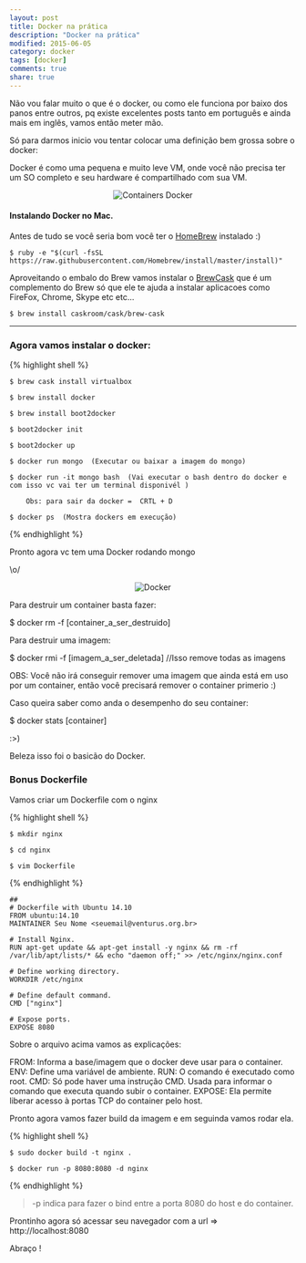 ```yaml
---
layout: post
title: Docker na prática
description: "Docker na prática"
modified: 2015-06-05
category: docker
tags: [docker]
comments: true
share: true
---
```


Não vou falar muito o que é o docker, ou como ele funciona por baixo dos panos entre outros, pq existe excelentes posts tanto em português e ainda mais em inglês, vamos então meter mão. 

Só para darmos inicio vou tentar colocar uma definição bem grossa sobre o docker:

Docker é como uma pequena e muito leve VM, onde você não precisa ter um SO completo e seu hardware é compartilhado com sua VM. 

<p style="text-align: center;">
  <img src="{{site.baseurl}}/img/posts/containers.jpg" alt="Containers Docker">
</p>


#### Instalando Docker no Mac.

Antes de tudo se você seria bom você ter o [HomeBrew](http://brew.sh/) instalado :)

	$ ruby -e "$(curl -fsSL https://raw.githubusercontent.com/Homebrew/install/master/install)"

Aproveitando o embalo do Brew vamos instalar o [BrewCask](http://caskroom.io/) que é um complemento do Brew só que ele te ajuda a instalar aplicacoes como FireFox, Chrome, Skype etc etc...

	$ brew install caskroom/cask/brew-cask

--------------

### Agora vamos instalar o docker:

{% highlight shell %}

	$ brew cask install virtualbox

	$ brew install docker

	$ brew install boot2docker

	$ boot2docker init

	$ boot2docker up

	$ docker run mongo  (Executar ou baixar a imagem do mongo)

	$ docker run -it mongo bash  (Vai executar o bash dentro do docker e com isso vc vai ter um terminal disponivél )

		Obs: para sair da docker =  CRTL + D

	$ docker ps  (Mostra dockers em execução)

{% endhighlight %}

Pronto agora vc tem uma Docker rodando mongo 

\o/

<p style="text-align: center;">
  <img src="{{site.baseurl}}/img/posts/docker.jpg" alt="Docker">
</p>


Para destruir um container basta fazer:

$ docker rm -f [container_a_ser_destruido]

Para destruir uma imagem:

$ docker rmi -f [imagem_a_ser_deletada]   //Isso remove todas as imagens  


OBS: Você não irá conseguir remover uma imagem que ainda está em uso por um container, então você precisará remover o container  primerio :)


Caso queira saber como anda o desempenho do seu container:

$ docker stats [container]  


:>)

Beleza isso foi o basicão do Docker.
 


### Bonus Dockerfile

Vamos criar um Dockerfile com o nginx

{% highlight shell %}
	
	$ mkdir nginx

	$ cd nginx
	
	$ vim Dockerfile

{% endhighlight %}

```
##
# Dockerfile with Ubuntu 14.10
FROM ubuntu:14.10
MAINTAINER Seu Nome <seuemail@venturus.org.br>

# Install Nginx.
RUN apt-get update && apt-get install -y nginx && rm -rf /var/lib/apt/lists/* && echo "daemon off;" >> /etc/nginx/nginx.conf
 
# Define working directory.
WORKDIR /etc/nginx
 
# Define default command.
CMD ["nginx"]
 
# Expose ports.
EXPOSE 8080

```

Sobre o arquivo acima vamos as explicações:

FROM: Informa a base/imagem que o docker deve usar para o container.
ENV: Define uma variável de ambiente.
RUN: O comando é executado como root.
CMD: Só pode haver uma instrução CMD. Usada para informar o comando que executa quando subir o container.
EXPOSE: Ela permite liberar acesso à portas TCP do container pelo host.

Pronto agora vamos fazer build da imagem e em seguinda vamos rodar ela.


{% highlight shell %}

	$ sudo docker build -t nginx .

	$ docker run -p 8080:8080 -d nginx

{% endhighlight %}


> -p indica para fazer o bind entre a porta 8080 do host e do container.


Prontinho agora só acessar seu navegador com a url => http://localhost:8080


Abraço !